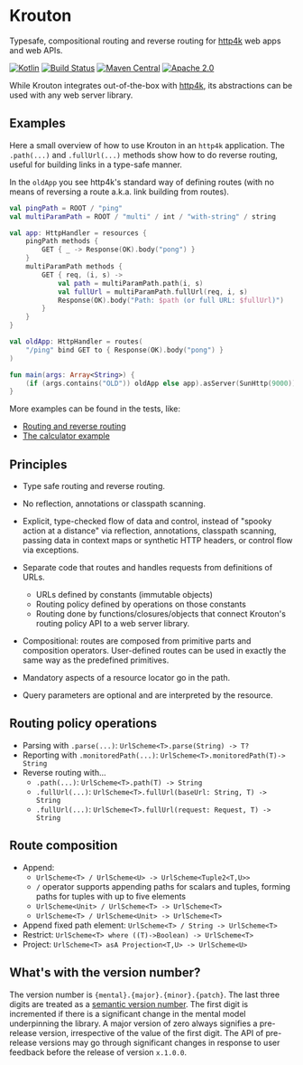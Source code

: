 # Krouton

Typesafe, compositional routing and reverse routing for [http4k](https://http4k.org) web apps and web APIs.

[![Kotlin](https://img.shields.io/badge/kotlin-1.2.51-blue.svg)](http://kotlinlang.org)
[![Build Status](https://travis-ci.org/npryce/krouton.svg?branch=master)](https://travis-ci.org/npryce/krouton)
[![Maven Central](https://img.shields.io/maven-central/v/com.natpryce/krouton.svg)](http://search.maven.org/#search%7Cga%7C1%7Cg%3A%22com.natpryce%22%20AND%20a%3A%22krouton%22)
[![Apache 2.0](https://img.shields.io/badge/license-Apache%20License%202.0-blue.svg?style=flat)](https://www.apache.org/licenses/LICENSE-2.0)

While Krouton integrates out-of-the-box with [http4k](https://http4k.org), its abstractions can be used with any web server library.


## Examples

Here a small overview of how to use Krouton in an `http4k` application.
The `.path(...)` and `.fullUrl(...)` methods show how to do reverse routing, useful for building links in a type-safe manner.

In the `oldApp` you see http4k's standard way of defining routes (with no means of reversing a route a.k.a. link building from routes).

```kotlin
val pingPath = ROOT / "ping"
val multiParamPath = ROOT / "multi" / int / "with-string" / string

val app: HttpHandler = resources {
    pingPath methods {
        GET { _ -> Response(OK).body("pong") }
    }
    multiParamPath methods {
        GET { req, (i, s) ->
            val path = multiParamPath.path(i, s)
            val fullUrl = multiParamPath.fullUrl(req, i, s)
            Response(OK).body("Path: $path (or full URL: $fullUrl)")
        }
    }
}

val oldApp: HttpHandler = routes(
    "/ping" bind GET to { Response(OK).body("pong") }
)

fun main(args: Array<String>) {
    (if (args.contains("OLD")) oldApp else app).asServer(SunHttp(9000)).start()
}

```

More examples can be found in the tests, like:

* [Routing and reverse routing](src/test/kotlin/com/natpryce/krouton/example/HttpRoutingExample.kt)
* [The calculator example](src/test/kotlin/com/natpryce/krouton/example/CalculatorExample.kt)


## Principles

* Type safe routing and reverse routing.

* No reflection, annotations or classpath scanning.

* Explicit, type-checked flow of data and control, instead of "spooky action at a distance" via reflection, annotations,
classpath scanning, passing data in context maps or synthetic HTTP headers, or control flow via exceptions.

* Separate code that routes and handles requests from definitions of URLs.

  * URLs defined by constants (immutable objects)
  * Routing policy defined by operations on those constants
  * Routing done by functions/closures/objects that connect Krouton's routing policy API to a web server library.

* Compositional: routes are composed from primitive parts and composition operators. User-defined routes can be used in
exactly the same way as the predefined primitives.

* Mandatory aspects of a resource locator go in the path.

* Query parameters are optional and are interpreted by the resource.


## Routing policy operations

* Parsing with `.parse(...)`: `UrlScheme<T>.parse(String) -> T?`
* Reporting with `.monitoredPath(...)`: `UrlScheme<T>.monitoredPath(T)-> String`
* Reverse routing with...
  * `.path(...)`: `UrlScheme<T>.path(T) -> String`
  * `.fullUrl(...)`: `UrlScheme<T>.fullUrl(baseUrl: String, T) -> String`
  * `.fullUrl(...)`: `UrlScheme<T>.fullUrl(request: Request, T) -> String`


## Route composition

* Append:
  * `UrlScheme<T> / UrlScheme<U> -> UrlScheme<Tuple2<T,U>>`
  * `/` operator supports appending paths for scalars and tuples, forming paths for tuples with up to five elements
  * `UrlScheme<Unit> / UrlScheme<T> -> UrlScheme<T>`
  * `UrlScheme<T> / UrlScheme<Unit> -> UrlScheme<T>`
* Append fixed path element: `UrlScheme<T> / String -> UrlScheme<T>`
* Restrict: `UrlScheme<T> where ((T)->Boolean) -> UrlScheme<T>`
* Project: `UrlScheme<T> asA Projection<T,U> -> UrlScheme<U>`


## What's with the version number?

The version number is `{mental}.{major}.{minor}.{patch}`. The last three digits are treated as a
[semantic version number](https://semver.org). The first digit is incremented if there is a significant
change in the mental model underpinning the library. A major version of zero always signifies a pre-release version,
irrespective of the value of the first digit. The API of pre-release versions may go through significant changes in
response to user feedback before the release of version `x.1.0.0`.
